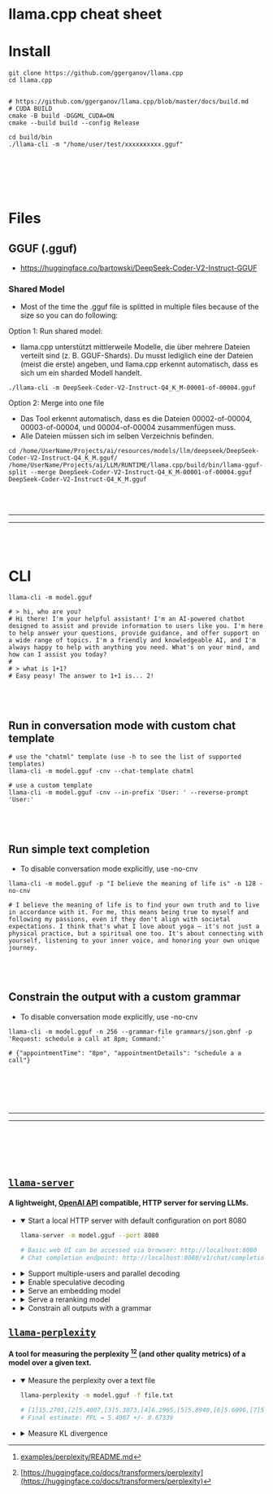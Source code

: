 # llama.cpp cheat sheet



# Install
```shell
git clone https://github.com/ggerganov/llama.cpp
cd llama.cpp


# https://github.com/ggerganov/llama.cpp/blob/master/docs/build.md
# CUDA BUILD
cmake -B build -DGGML_CUDA=ON
cmake --build build --config Release

cd build/bin
./llama-cli -m "/home/user/test/xxxxxxxxxx.gguf"
```














<br><br>
<br><br>





# Files

## GGUF (.gguf)
- https://huggingface.co/bartowski/DeepSeek-Coder-V2-Instruct-GGUF

### Shared Model
- Most of the time the .gguf file is splitted in multiple files because of the size so you can do following:


Option 1: Run shared model:
- llama.cpp unterstützt mittlerweile Modelle, die über mehrere Dateien verteilt sind (z. B. GGUF-Shards). Du musst lediglich eine der Dateien (meist die erste) angeben, und llama.cpp erkennt automatisch, dass es sich um ein sharded Modell handelt.
```shell
./llama-cli -m DeepSeek-Coder-V2-Instruct-Q4_K_M-00001-of-00004.gguf
```


Option 2: Merge into one file
- Das Tool erkennt automatisch, dass es die Dateien 00002-of-00004, 00003-of-00004, und 00004-of-00004 zusammenfügen muss.
- Alle Dateien müssen sich im selben Verzeichnis befinden.
```shell
cd /home/UserName/Projects/ai/resources/models/llm/deepseek/DeepSeek-Coder-V2-Instruct-Q4_K_M.gguf/
/home/UserName/Projects/ai/LLM/RUNTIME/llama.cpp/build/bin/llama-gguf-split --merge DeepSeek-Coder-V2-Instruct-Q4_K_M-00001-of-00004.gguf DeepSeek-Coder-V2-Instruct-Q4_K_M.gguf
```
























<br><br>
___
___
<br><br>





# CLI
```shell
llama-cli -m model.gguf

# > hi, who are you?
# Hi there! I'm your helpful assistant! I'm an AI-powered chatbot designed to assist and provide information to users like you. I'm here to help answer your questions, provide guidance, and offer support on a wide range of topics. I'm a friendly and knowledgeable AI, and I'm always happy to help with anything you need. What's on your mind, and how can I assist you today?
#
# > what is 1+1?
# Easy peasy! The answer to 1+1 is... 2!
```

<br><br>

## Run in conversation mode with custom chat template
```shell
# use the "chatml" template (use -h to see the list of supported templates)
llama-cli -m model.gguf -cnv --chat-template chatml

# use a custom template
llama-cli -m model.gguf -cnv --in-prefix 'User: ' --reverse-prompt 'User:'
```

<br><br>

## Run simple text completion
- To disable conversation mode explicitly, use -no-cnv
```shell
llama-cli -m model.gguf -p "I believe the meaning of life is" -n 128 -no-cnv

# I believe the meaning of life is to find your own truth and to live in accordance with it. For me, this means being true to myself and following my passions, even if they don't align with societal expectations. I think that's what I love about yoga – it's not just a physical practice, but a spiritual one too. It's about connecting with yourself, listening to your inner voice, and honoring your own unique journey.
```


<br><br>

## Constrain the output with a custom grammar
- To disable conversation mode explicitly, use -no-cnv
```shell
llama-cli -m model.gguf -n 256 --grammar-file grammars/json.gbnf -p 'Request: schedule a call at 8pm; Command:'

# {"appointmentTime": "8pm", "appointmentDetails": "schedule a a call"}
```










<br><br>
<br><br>
___
___
<br><br>
<br><br>




## [`llama-server`](examples/server)

#### A lightweight, [OpenAI API](https://github.com/openai/openai-openapi) compatible, HTTP server for serving LLMs.

- <details open>
    <summary>Start a local HTTP server with default configuration on port 8080</summary>

    ```bash
    llama-server -m model.gguf --port 8080

    # Basic web UI can be accessed via browser: http://localhost:8080
    # Chat completion endpoint: http://localhost:8080/v1/chat/completions
    ```

    </details>

- <details>
    <summary>Support multiple-users and parallel decoding</summary>

    ```bash
    # up to 4 concurrent requests, each with 4096 max context
    llama-server -m model.gguf -c 16384 -np 4
    ```

    </details>

- <details>
    <summary>Enable speculative decoding</summary>

    ```bash
    # the draft.gguf model should be a small variant of the target model.gguf
    llama-server -m model.gguf -md draft.gguf
    ```

    </details>

- <details>
    <summary>Serve an embedding model</summary>

    ```bash
    # use the /embedding endpoint
    llama-server -m model.gguf --embedding --pooling cls -ub 8192
    ```

    </details>

- <details>
    <summary>Serve a reranking model</summary>

    ```bash
    # use the /reranking endpoint
    llama-server -m model.gguf --reranking
    ```

    </details>

- <details>
    <summary>Constrain all outputs with a grammar</summary>

    ```bash
    # custom grammar
    llama-server -m model.gguf --grammar-file grammar.gbnf

    # JSON
    llama-server -m model.gguf --grammar-file grammars/json.gbnf
    ```

    </details>


## [`llama-perplexity`](examples/perplexity)

#### A tool for measuring the perplexity [^1][^2] (and other quality metrics) of a model over a given text.

- <details open>
    <summary>Measure the perplexity over a text file</summary>

    ```bash
    llama-perplexity -m model.gguf -f file.txt

    # [1]15.2701,[2]5.4007,[3]5.3073,[4]6.2965,[5]5.8940,[6]5.6096,[7]5.7942,[8]4.9297, ...
    # Final estimate: PPL = 5.4007 +/- 0.67339
    ```

    </details>

- <details>
    <summary>Measure KL divergence</summary>

    ```bash
    # TODO
    ```

    </details>

[^1]: [examples/perplexity/README.md](examples/perplexity/README.md)
[^2]: [https://huggingface.co/docs/transformers/perplexity](https://huggingface.co/docs/transformers/perplexity)
